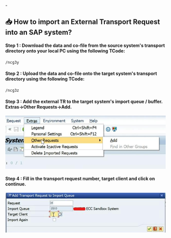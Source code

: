 -<!--Author: Aman Kumar-->
<!--Date: 02-09-2025-->
<!--This markdown file details the procedure to import an external package to an SAP system.-->
## :inbox_tray: How to import an External Transport Request into an SAP system?

#### Step 1 : Download the data and co-file from the source system's transport directory onto your local PC using the following TCode:
```
/ncg3y
```
#### Step 2 : Upload the data and co-file onto the target system's transport directory using the following TCode:
```
/ncg3z
```
#### Step 3 : Add the external TR to the target system's import queue / buffer. Extras->Other Requests->Add.
![](https://github.com/amancs1422/Practice_SAP/blob/2084506c92ebff8b49c8ff4963e662efd03f45ea/Images/External_TR1.jpeg)
#### Step 4 : Fill in the transport request number, target client and click on continue.
![](https://github.com/amancs1422/Practice_SAP/blob/2084506c92ebff8b49c8ff4963e662efd03f45ea/Images/External_TR2.jpeg)
